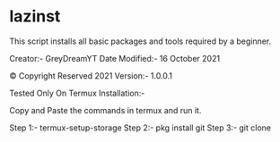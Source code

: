 # lazinst
This script installs all basic packages and tools required by a beginner. 

Creator:- GreyDreamYT
Date Modified:- 16 October 2021

© Copyright Reserved 2021
Version:- 1.0.0.1

Tested Only On Termux
Installation:-

Copy and Paste the commands in termux and run it.


Step 1:- termux-setup-storage
Step 2:- pkg install git
Step 3:- git clone 
